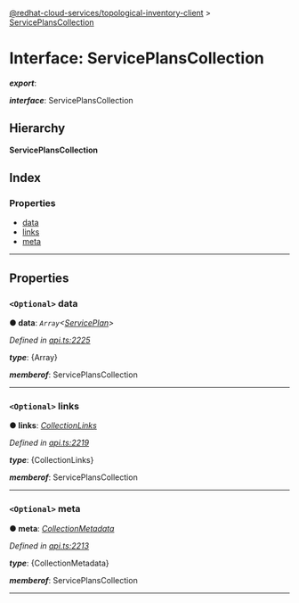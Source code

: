 [@redhat-cloud-services/topological-inventory-client](../README.md) > [ServicePlansCollection](../interfaces/serviceplanscollection.md)

# Interface: ServicePlansCollection

*__export__*: 

*__interface__*: ServicePlansCollection

## Hierarchy

**ServicePlansCollection**

## Index

### Properties

* [data](serviceplanscollection.md#data)
* [links](serviceplanscollection.md#links)
* [meta](serviceplanscollection.md#meta)

---

## Properties

<a id="data"></a>

### `<Optional>` data

**● data**: *`Array`<[ServicePlan](serviceplan.md)>*

*Defined in [api.ts:2225](https://github.com/RedHatInsights/javascript-clients/blob/master/packages/topological-inventory/api.ts#L2225)*

*__type__*: {Array}

*__memberof__*: ServicePlansCollection

___
<a id="links"></a>

### `<Optional>` links

**● links**: *[CollectionLinks](collectionlinks.md)*

*Defined in [api.ts:2219](https://github.com/RedHatInsights/javascript-clients/blob/master/packages/topological-inventory/api.ts#L2219)*

*__type__*: {CollectionLinks}

*__memberof__*: ServicePlansCollection

___
<a id="meta"></a>

### `<Optional>` meta

**● meta**: *[CollectionMetadata](collectionmetadata.md)*

*Defined in [api.ts:2213](https://github.com/RedHatInsights/javascript-clients/blob/master/packages/topological-inventory/api.ts#L2213)*

*__type__*: {CollectionMetadata}

*__memberof__*: ServicePlansCollection

___


